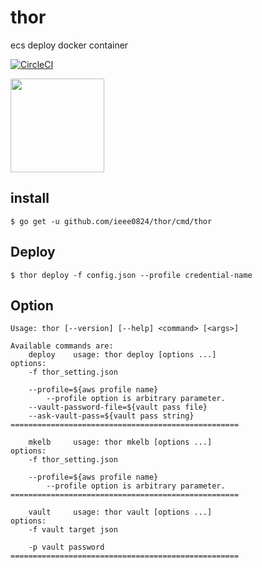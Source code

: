 # thor
ecs deploy docker container

[![CircleCI](https://circleci.com/gh/ieee0824/thor.svg?style=shield)](https://circleci.com/gh/ieee0824/thor)

<img src="http://img.ieee.moe/thor.png" width="150px">

## install
```
$ go get -u github.com/ieee0824/thor/cmd/thor
```

## Deploy
```
$ thor deploy -f config.json --profile credential-name
```

## Option
```
Usage: thor [--version] [--help] <command> [<args>]

Available commands are:
    deploy    usage: thor deploy [options ...]
options:
    -f thor_setting.json

    --profile=${aws profile name}
        --profile option is arbitrary parameter.
    --vault-password-file=${vault pass file}
    --ask-vault-pass=${vault pass string}
===================================================

    mkelb     usage: thor mkelb [options ...]
options:
    -f thor_setting.json

    --profile=${aws profile name}
        --profile option is arbitrary parameter.
===================================================

    vault     usage: thor vault [options ...]
options:
    -f vault target json

    -p vault password
===================================================
```
